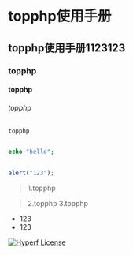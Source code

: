 # topphp使用手册

## topphp使用手册1123123


### topphp

#### topphp

###### topphp

`topphp`

```php

echo "hello";

```

```js

alert("123");

```

> 1.topphp

>  2.topphp
3.topphp


<ul>
    <li>123</li>
    <li>123</li>
</ul>

[![Hyperf License](https://img.shields.io/github/license/hyperf/hyperf.svg?maxAge=2592000)](https://github.com/hyperf/hyperf/blob/master/LICENSE)